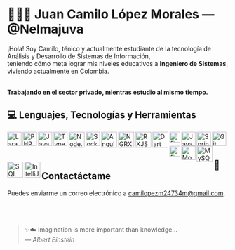 # 👨🏻‍💻 Juan Camilo López Morales &mdash; @Nelmajuva

¡Hola! Soy Camilo, ténico y actualmente estudiante de la tecnología de Análisis y Desarrollo de Sistemas de Información,<br/>
teniendo cómo meta lograr mis niveles educativos a **Ingeniero de Sistemas**, viviendo actualmente en Colombia.<br/><br/>

**Trabajando en el sector privado, mientras estudio al mismo tiempo.**

## 💻 Lenguajes, Tecnologías y Herramientas
<div>
<img align="left" alt="Laravel" width="32px" src="https://upload.wikimedia.org/wikipedia/commons/thumb/9/9a/Laravel.svg/1200px-Laravel.svg.png" >
<img align="left" alt="PHP" width="32px" src="https://cdn3.iconfinder.com/data/icons/popular-services-brands/512/php-512.png" >
<img align="left" alt="JavaScript" width="32px" src="https://upload.wikimedia.org/wikipedia/commons/thumb/9/99/Unofficial_JavaScript_logo_2.svg/800px-Unofficial_JavaScript_logo_2.svg.png" >
<img align="left" alt="TypeScript" width="32px" src="https://upload.wikimedia.org/wikipedia/commons/4/4c/Typescript_logo_2020.svg" >
<img align="left" alt="Node.JS" width="36px" src="https://icons-for-free.com/iconfiles/png/512/install+javascript+js+node+npm+tools+icon-1320165731324625592.png" >
<img align="left" alt="Sockets" width="32px" src="https://cdn.worldvectorlogo.com/logos/socket-io.svg" >
<img align="left" alt="Angular" width="36px" src="https://upload.wikimedia.org/wikipedia/commons/thumb/c/cf/Angular_full_color_logo.svg/2048px-Angular_full_color_logo.svg.png" >
<img align="left" alt="NGRX" width="36px" src="https://ngrx.io/assets/images/badge.svg" >
<img align="left" alt="RXJS" width="36px" src="https://cdn.worldvectorlogo.com/logos/rxjs-1.svg" >
<img align="left" alt="Dart" width="36px" src="https://img.icons8.com/color/144/000000/dart.png">
<img align="left" alt="Flutter" width="24px" src="https://iconape.com/wp-content/files/yb/61798/svg/flutter-logo.svg" >
<img align="left" alt="Java" width="32px" src="https://cdn-icons-png.flaticon.com/512/226/226777.png" >
<img align="left" alt="Spring" width="32px" src="https://cdn.freebiesupply.com/logos/large/2x/spring-3-logo-png-transparent.png" >
</div>
<div>
<img align="left" alt="Git" width="32px" src="https://upload.wikimedia.org/wikipedia/commons/thumb/3/3f/Git_icon.svg/1024px-Git_icon.svg.png" >
<img align="left" alt="FireBase" width="24px" src="https://firebase.google.com/downloads/brand-guidelines/PNG/logo-logomark.png?hl=es-419" >
<img align="left" alt="MongoDB" width="32px" src="https://img.icons8.com/color/480/mongodb.png" >
<img align="left" alt="MySQL" width="36px" src="https://rcorrado.github.io/img/techs/Mysql.png">
<img align="left" alt="SQL" width="36px" src="https://www.geekandjob.com/uploads/wiki/43b8c92d2a8fcd2a95ae6bf30c18494dae92467a.png">
<img align="left" alt="IntelliJ" width="36px" src="https://upload.wikimedia.org/wikipedia/commons/thumb/9/9c/IntelliJ_IDEA_Icon.svg/1200px-IntelliJ_IDEA_Icon.svg.png">
</div>

<br />
<br />

## 📨 Contactáctame
Puedes enviarme un correo electrónico a <a href="mailto:camilopezm24734m@gmail.com">camilopezm24734m@gmail.com</a>.
<br />
<br />
<br />
<br />

> ✨☁️ Imagination is more important than knowledge...  
> *&mdash; Albert Einstein*
